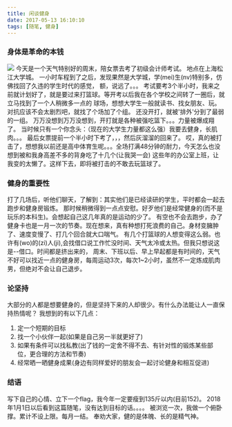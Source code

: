 ```yaml
---
title: 闲谈健身
date: 2017-05-13 16:10:10
tags: [随笔, 健身]
---
```

### 身体是革命的本钱
![](/assets/fitness.jpg)
今天是一个天气特别好的周末，陪女票去考了初级会计师考试。 地点在上海松江大学城。
一小时车程到了之后，发现果然是大学城，学(mei)生(nv)特别多，仿佛找回了久违的学生时代的感觉， 额，说远了。。。
考试要考3个半小时，我来之前就计划好了，就是要过来打篮球。等开考以后我在各个学校之间转了一圈后，就立马找到了一个人稍微多一点的
球场，想想大学生一般就读书、找女朋友、玩。 对抗应该不会太剧烈吧，就找了个场加了个组。 还没开打，就被'排外'分到了最弱的一组。
万万没想到万万没想到，开打就是各种被强吃篮下。。。力量被爆成翔了。
当时候只有一个你念头：（现在的大学生力量都这么强）我要去健身，长肌肉。。。 最后女票提前一个半小时下考了，，，然后灰溜溜的回来了。
哎，真的被打击了，想想我以前还是高中体育生呢。。。全场打满48分钟的耐力，今天怎么也没想到被和我身高差不多的背身吃了十几个(让我哭一会)
这些年的办公室上班，让我变的太懒了。这样下去，即将被打击的不敢去玩篮球了。

### 健身的重要性
打了几场后，听他们聊天，了解到：其实他们是已经读研的学生，平时都会一起去跑步和健身房锻炼。
那时候稍微得到一点点安慰。好歹他们是经常健身的(而不是玩乐的本科生)。会想起自己这几年真的是运动的少了。
有空也不会去跑步，办了健身卡也是一月一次的节奏。现在想来，真有种想打死浪费的自己。身材变臃肿了、速度变慢了、打几个回合就大口喘气。
有几个打篮球的人想变得这么弱。也许有(wo)的(zi)人(ji),会找借口说工作忙没时间、天气太冷或太热。但我只想说这是--借口。时间都是挤出来的，
周末、下班以后、早上早起都是有时间的，天气不好可以找近一点的健身房，每周运动3次，每次1~2小时，虽然不一定炼成肌肉男，但绝对不会让自己退步。

### 论坚持
大部分的人都是想要健身的，但是坚持下来的人却很少。有什么办法能让人一直保持热情呢？
我想到的有以下几点：
1. 定一个短期的目标
2. 找一个小伙伴一起(如果是自己另一半就更好了)
3. 如果有条件可以找私教(出了钱的一定舍不得不去、有针对性的锻炼某些部位，更合理的方法和节奏)
4. 经常晒一晒健身成果(身边有同样爱好的朋友会一起讨论健身和相互促进)

### 结语
写下自己的心情、立下一个flag，我今年一定要瘦到135斤以内(目前152)。
2018年1月1日以后看到这篇随笔，没有达到目标的话。。。。 被浏览一次，我做一个俯卧撑。累计不设上限。每月一结。
奉劝大家，健的是体魄、长的是精气神。



